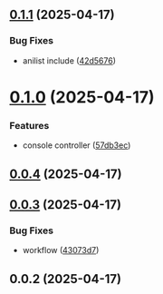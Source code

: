 ## [0.1.1](https://github.com/veaquer/veanime__nestend/compare/v0.1.0...v0.1.1) (2025-04-17)


### Bug Fixes

* anilist include ([42d5676](https://github.com/veaquer/veanime__nestend/commit/42d5676a74e7d1acf54d73fb35aa78b90939e0ee))



# [0.1.0](https://github.com/veaquer/veanime__nestend/compare/v0.0.4...v0.1.0) (2025-04-17)


### Features

* console controller ([57db3ec](https://github.com/veaquer/veanime__nestend/commit/57db3ec3a206eb6a6500cb5d25480f8fedb626ae))



## [0.0.4](https://github.com/veaquer/veanime__nestend/compare/v0.0.3...v0.0.4) (2025-04-17)



## [0.0.3](https://github.com/veaquer/veanime__nestend/compare/v0.0.2...v0.0.3) (2025-04-17)


### Bug Fixes

* workflow ([43073d7](https://github.com/veaquer/veanime__nestend/commit/43073d7207021886dbc583b17f9f1515abf5560f))



## 0.0.2 (2025-04-17)



